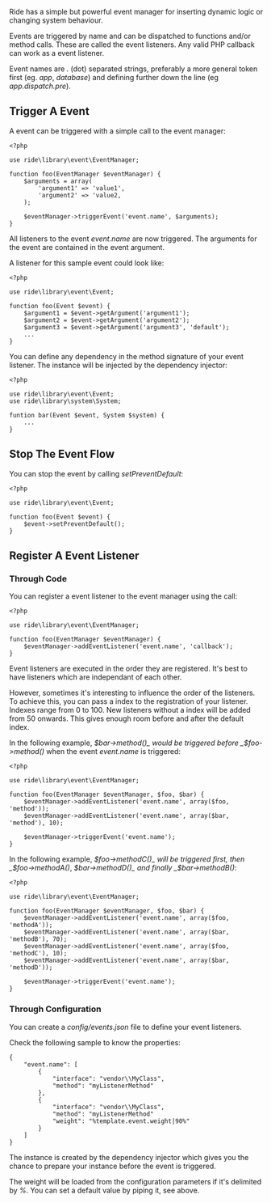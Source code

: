 Ride has a simple but powerful event manager for inserting dynamic logic or changing system behaviour.

Events are triggered by name and can be dispatched to functions and/or method calls. 
These are called the event listeners. Any valid PHP callback can work as a event listener.

Event names are _._ (dot) separated strings, preferably a more general token first (eg. _app_, _database_) and defining further down the line (eg _app.dispatch.pre_).

## Trigger A Event

A event can be triggered with a simple call to the event manager:

    <?php 
    
    use ride\library\event\EventManager;

    function foo(EventManager $eventManager) {    
        $arguments = array(
            'argument1' => 'value1',
            'argument2' => 'value2,
        );
    
        $eventManager->triggerEvent('event.name', $arguments);
    }
    
All listeners to the event _event.name_ are now triggered. 
The arguments for the event are contained in the event argument. 

A listener for this sample event could look like:

    <?php
     
    use ride\library\event\Event;

    function foo(Event $event) {
        $argument1 = $event->getArgument('argument1');
        $argument2 = $event->getArgument('argument2');
        $argument3 = $event->getArgument('argument3', 'default');
        ...
    }
    
You can define any dependency in the method signature of your event listener.
The instance will be injected by the dependency injector:

    <?php

    use ride\library\event\Event;    
    use ride\library\system\System;
    
    funtion bar(Event $event, System $system) {
        ...
    }
    
## Stop The Event Flow

You can stop the event by calling _setPreventDefault_:

    <?php
    
    use ride\library\event\Event;

    function foo(Event $event) {
        $event->setPreventDefault();
    }
    
## Register A Event Listener

### Through Code

You can register a event listener to the event manager using the call:

    <?php
    
    use ride\library\event\EventManager;

    function foo(EventManager $eventManager) {
        $eventManager->addEventListener('event.name', 'callback');
    }

Event listeners are executed in the order they are registered. 
It's best to have listeners which are independant of each other.

However, sometimes it's interesting to influence the order of the listeners.
To achieve this, you can pass a index to the registration of your listener. 
Indexes range from 0 to 100. 
New listeners without a index will be added from 50 onwards.
This gives enough room before and after the default index.

In the following example, _$bar->method()_ would be triggered before _$foo->method()_ when the event _event.name_ is triggered:

    <?php
    
    use ride\library\event\EventManager;

    function foo(EventManager $eventManager, $foo, $bar) {
        $eventManager->addEventListener('event.name', array($foo, 'method'));
        $eventManager->addEventListener('event.name', array($bar, 'method'), 10);
        
        $eventManager->triggerEvent('event.name');
    }
    
In the following example, _$foo->methodC()_ will be triggered first, then _$foo->methodA()_, _$bar->methodD()_ and finally _$bar->methodB()_:

    <?php
    
    use ride\library\event\EventManager;

    function foo(EventManager $eventManager, $foo, $bar) {
        $eventManager->addEventListener('event.name', array($foo, 'methodA'));
        $eventManager->addEventListener('event.name', array($bar, 'methodB'), 70);
        $eventManager->addEventListener('event.name', array($foo, 'methodC'), 10);
        $eventManager->addEventListener('event.name', array($bar, 'methodD'));
    
        $eventManager->triggerEvent('event.name');
    }
    
### Through Configuration

You can create a _config/events.json_ file to define your event listeners.

Check the following sample to know the properties:

    {
        "event.name": [
            {
                "interface": "vendor\\MyClass",
                "method": "myListenerMethod"
            },
            {
                "interface": "vendor\\MyClass",
                "method": "myListenerMethod"
                "weight": "%template.event.weight|90%"
            }
        ]
    }
    
The instance is created by the dependency injector which gives you the chance to prepare your instance before the event is triggered.

The weight will be loaded from the configuration parameters if it's delimited by _%_.
You can set a default value by piping it, see above.